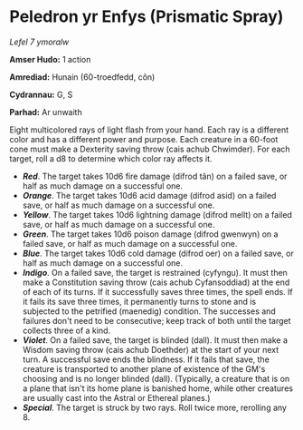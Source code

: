 # Peledron yr Enfys (Prismatic Spray)

*Lefel 7 ymoralw*

**Amser Hudo:** 1 action

**Amrediad:** Hunain (60-troedfedd, côn)

**Cydrannau:** G, S

**Parhad:** Ar unwaith

Eight multicolored rays of light flash from your hand. Each ray is a different color and has a different power and purpose. Each creature in a 60-foot cone must make a Dexterity saving throw (cais achub Chwimder). For each target, roll a d8 to determine which color ray affects it.

- ***Red***. The target takes 10d6 fire damage (difrod tân) on a failed save, or half as much damage on a successful one.
- ***Orange***. The target takes 10d6 acid damage (difrod asid) on a failed save, or half as much damage on a successful one.
- ***Yellow***. The target takes 10d6 lightning damage (difrod mellt) on a failed save, or half as much damage on a successful one.
- ***Green***. The target takes 10d6 poison damage (difrod gwenwyn) on a failed save, or half as much damage on a successful one.
- ***Blue***. The target takes 10d6 cold damage (difrod oer) on a failed save, or half as much damage on a successful one.
- ***Indigo***. On a failed save, the target is restrained (cyfyngu). It must then make a Constitution saving throw (cais achub Cyfansoddiad) at the end of each of its turns. If it successfully saves three times, the spell ends. If it fails its save three times, it permanently turns to stone and is subjected to the petrified (maenedig) condition. The successes and failures don't need to be consecutive; keep track of both until the target collects three of a kind.
- ***Violet***. On a failed save, the target is blinded (dall). It must then make a Wisdom saving throw (cais achub Doethder) at the start of your next turn. A successful save ends the blindness. If it fails that save, the creature is transported to another plane of existence of the GM's choosing and is no longer blinded (dall). (Typically, a creature that is on a plane that isn't its home plane is banished home, while other creatures are usually cast into the Astral or Ethereal planes.)
- ***Special***. The target is struck by two rays. Roll twice more, rerolling any 8.